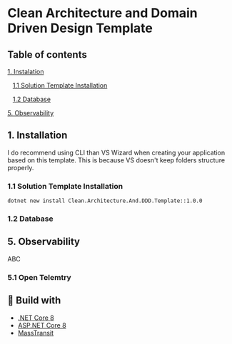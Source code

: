 # Clean Architecture and Domain Driven Design Template 



## Table of contents

[1. Instalation](#1-Installation) 

&nbsp;&nbsp; [1.1 Solution Template Installation](#1.1-Solution-Template-Installation) 

&nbsp;&nbsp; [1.2 Database](#1.2-Database) 

[5. Observability](#5-Observability) 


## 1. Installation
I do recommend using CLI than VS Wizard when creating your application based on this template. This is because VS doesn't keep folders structure properly.

### 1.1 Solution Template Installation
```
dotnet new install Clean.Architecture.And.DDD.Template::1.0.0
```
### 1.2 Database

## 5. Observability
ABC

### 5.1 Open Telemtry


## :hammer: Build with
* [.NET Core 8](https://github.com/dotnet/core)
* [ASP.NET Core 8](https://github.com/dotnet/aspnetcore)
* [MassTransit](https://github.com/MassTransit)
